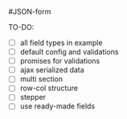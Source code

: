 #JSON-form



TO-DO:

- [ ] all field types in example
- [ ] default config and validations
- [ ] promises for validations
- [ ] ajax serialized data
- [ ] multi section
- [ ] row-col structure
- [ ] stepper
- [ ] use ready-made fields